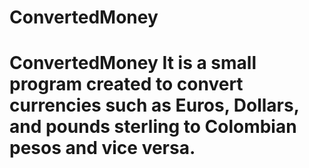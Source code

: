 # ConvertedMoney
# ConvertedMoney It is a small program created to convert currencies such as Euros, Dollars, and pounds sterling to Colombian pesos and vice versa. 
